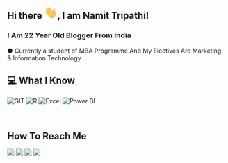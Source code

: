 <h2>Hi there <img src="https://raw.githubusercontent.com/ABSphreak/ABSphreak/master/gifs/Hi.gif" width="30px" height="30px">, I am Namit Tripathi!</h2>

### I Am 22 Year Old Blogger From India <br>
● Currently a student of MBA Programme And My Electives Are Marketing & Information Technology <br>

## 💻 What I Know
![GIT](https://www.vectorlogo.zone/logos/git-scm/git-scm-icon.svg)
![R](https://www.vectorlogo.zone/logos/r-project/r-project-icon.svg)
![Excel](https://www.vectorlogo.zone/logos/microsoft/microsoft-icon.svg)
![Power BI](https://www.vectorlogo.zone/logos/microsoft_powerbi/microsoft_powerbi-icon.svg)


<br>

## How To Reach Me
[<img src="https://www.vectorlogo.zone/logos/telegram/telegram-tile.svg" width="32">](http://t.me/namit0401)
[<img src="https://www.vectorlogo.zone/logos/gmail/gmail-tile.svg" width="32">](mailto:namittripathi40@gmail.com)
[<img src="https://www.vectorlogo.zone/logos/twitter/twitter-tile.svg" width="32">](https://twitter.com/vasudevikrishna)
[<img src="https://www.vectorlogo.zone/logos/instagram/instagram-tile.svg" width="32">](https://www.instagram.com/namittrip)
<br>
